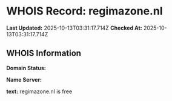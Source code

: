 # WHOIS Record: regimazone.nl

**Last Updated:** 2025-10-13T03:31:17.714Z
**Checked At:** 2025-10-13T03:31:17.714Z

## WHOIS Information

**Domain Status:** 

**Name Server:** 

**text:** regimazone.nl is free

